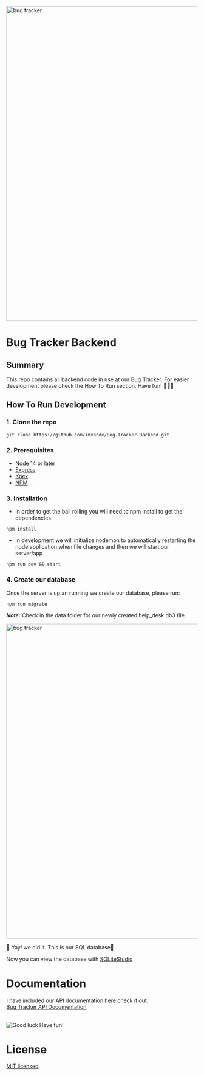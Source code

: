 <img src="https://media.giphy.com/media/Yuvl9zDgVNCcU/giphy.gif" alt="bug tracker" width="830">

# Bug Tracker Backend

## Summary

This repo contains all backend code in use at our Bug Tracker. For easier development please check the How To Run section. Have fun! 💖💖💖

## How To Run Development

### 1. Clone the repo

```
git clone https://github.com/imxande/Bug-Tracker-Backend.git
```

### 2. Prerequisites

- [Node](https://nodejs.org/en/) 14 or later
- [Express](https://expressjs.com/)
- [Knex](http://knexjs.org/)
- [NPM](https://docs.npmjs.com/)

### 3. Installation

- In order to get the ball rolling you will need to npm install to get the dependencies.

```
npm install
```

- In development we will initialize nodemon to automatically restarting the node application when file changes and then we will start our server/app

```
npm run dev && start
```

### 4. Create our database

Once the server is up an running we create our database, please run:

```
npm run migrate
```

**_Note:_** Check in the data folder for our newly created help_desk.db3 file.

<img src="https://media.giphy.com/media/S8r6dMPZHQfK5gpJwM/giphy.gif" alt="bug tracker" width="830">

👏 Yay! we did it. This is our SQL database👏

Now you can view the database with [SQLiteStudio](https://sqlitestudio.pl/)

# Documentation

I have included our API documentation here check it out: <br>
[Bug Tracker API Documentation](https://aesthetic-gecko-506323.netlify.app/)<br><br>

![Good luck Have fun!](https://media.giphy.com/media/W23aKzDl1OFRAcki9z/giphy.gif)

# License

[MIT licensed](./LICENSE)

